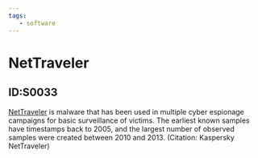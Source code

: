 ```yaml
---
tags:
   - software
---
```

# NetTraveler
## ID:S0033
[NetTraveler](/mitre/software/S0033) is malware that has been used in multiple cyber espionage campaigns for basic surveillance of victims. The earliest known samples have timestamps back to 2005, and the largest number of observed samples were created between 2010 and 2013. (Citation: Kaspersky NetTraveler)
